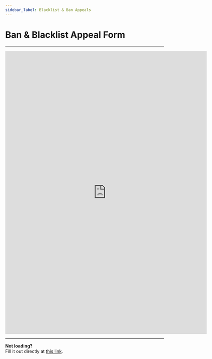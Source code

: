 ```yaml
---
sidebar_label: Blacklist & Ban Appeals
---
```


# Ban & Blacklist Appeal Form

---

<iframe src="https://docs.google.com/forms/d/e/1FAIpQLSd8Lffqy5ky0e3Q9x4um8za2XEDGeS8lRihvNjZGJGx6lX1XA/viewform?embedded=true" width="640" height="900" frameborder="0" marginheight="0" marginwidth="0">Loading…</iframe>

---

**Not loading?**  
Fill it out directly at [this link](https://forms.gle/7HzqA6AVu5F9QjBU6).
